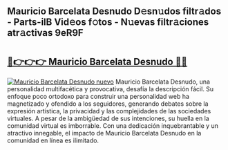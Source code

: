 ## Mauricio Barcelata Desnudo D𝚎sn𝚞dos filtr𝚊dos - Parts-ilB Vid𝚎os f𝚘tos - N𝚞evas filtr𝚊ciones atr𝚊ctivas 9eR9F

# <h2><a href="http://mb30r8.tromn.icu/?c=Mauricio+Barcelata+Desnudo">🔗👉👉👉 Mauricio Barcelata Desnudo 🔗🔗</a></h2>

[![Mauricio Barcelata Desnudo nuevo](https://i.imgur.com/pEAQMta.gif)](http://mb30r8.tromn.icu/?c=Mauricio+Barcelata+Desnudo)
Mauricio Barcelata Desnudo, una personalidad multifacética y provocativa, desafía la descripción fácil. Su enfoque poco ortodoxo para construir una personalidad web ha magnetizado y ofendido a los seguidores, generando debates sobre la expresión artística, la privacidad y las complejidades de las sociedades virtuales. A pesar de la ambigüedad de sus intenciones, su huella en la comunidad virtual es imborrable. Con una dedicación inquebrantable y un atractivo innegable, el impacto de Mauricio Barcelata Desnudo en la comunidad en línea es ilimitado.
